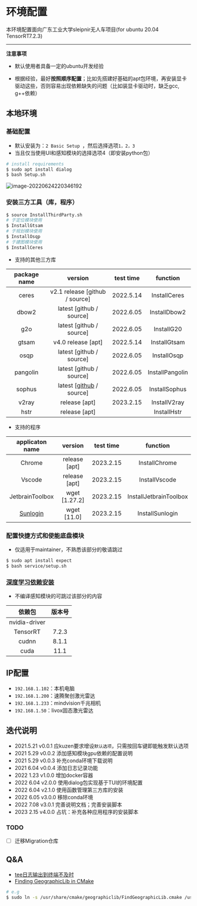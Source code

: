 # 环境配置

本环境配置面向广东工业大学sleipnir无人车项目(for ubuntu 20.04 TensorRT7.2.3)

---

**注意事项**

- 默认使用者具备一定的ubuntu开发经验

- 根据经验，最好**按照顺序配置**；比如先搭建好基础的apt包环境，再安装显卡驱动这些，否则容易出现依赖缺失的问题（比如装显卡驱动时，缺乏gcc, g++依赖）

## 本地环境

### 基础配置

- 默认安装为：`2 Basic Setup `，然后选择选项`1，2，3`
- 当且仅当使用UI和感知模块的选择选项4（即安装python包）

```bash
# install requirements
$ sudo apt install dialog
$ bash Setup.sh
```

![image-20220624220346192](https://natsu-akatsuki.oss-cn-guangzhou.aliyuncs.com/img/image-20220624220346192.png)

### 安装三方工具（库，程序）

```bash
$ source InstallThirdParty.sh
# 于定位模块使用
$ InstallGtsam
# 于规划模块使用
$ InstallOsqp
# 于建图模块使用
$ InstallCeres
```

- 支持的其他三方库

| package name |                           version                            | test time |    function     |
| :----------: | :----------------------------------------------------------: | :-------: | :-------------: |
|    ceres     |                v2.1 release [github / source]                | 2022.5.14 |  InstallCeres   |
|    dbow2     |                   latest [github / source]                   | 2022.6.05 |  InstallDbow2   |
|     g2o      |                   latest [github / source]                   | 2022.6.05 |   InstallG20    |
|    gtsam     |                      v4.0 release [apt]                      | 2022.5.14 |  InstallGtsam   |
|     osqp     |                   latest [github / source]                   | 2022.6.05 |   InstallOsqp   |
|   pangolin   |                   latest [github / source]                   | 2022.6.05 | InstallPangolin |
|    sophus    | latest [[github](https://github.com/strasdat/Sophus) / source] | 2022.6.05 |  InstallSophus  |
|    v2ray     |                        release [apt]                         | 2023.2.15 |  InstallV2ray   |
|     hstr     |                        release [apt]                         |           |   InstallHstr   |

- 支持的程序

| applicaton name |                                version                                | test time |        function        |
|:---------------:|:---------------------------------------------------------------------:| :-------: | :--------------------: |
|     Chrome      |                             release [apt]                             | 2023.2.15 |     InstallChrome      |
|     Vscode      |                             release [apt]                             | 2023.2.15 |     InstallVscode      |
| JetbrainToolbox |                             wget [1.27.2]                             | 2023.2.15 | InstallJetbrainToolbox |
| [Sunlogin](https://sunlogin.oray.com/download/linux?type=personal) | wget [11.0] | 2023.2.15 | InstallSunlogin |

### 配置快捷方式和使能底盘模块

- 仅适用于maintainer，不熟悉该部分的敬请跳过

```bash
$ sudo apt install expect
$ bash service/setup.sh
```

### [深度学习依赖安装](https://ambook.readthedocs.io/zh/latest/DeepLearning/rst/EnvSetup.html)

- 不编译感知模块的可跳过该部分的内容

|    依赖包     | 版本号 |
| :-----------: | :----: |
| nvidia-driver |        |
|   TensorRT    | 7.2.3  |
|     cudnn     | 8.1.1  |
|     cuda      |  11.1  |

## IP配置

- `192.168.1.102`：本机电脑
- `192.168.1.200`：速腾聚创激光雷达
- `192.168.1.233`：mindvision千兆相机
- `192.168.1.50`：livox固态激光雷达

## 迭代说明

- 2021.5.21 v0.0.1 应kuzen要求增设`默认选项`，只需按回车键即能触发默认选项
- 2021 5.29 v0.0.2 添加感知模块gpu依赖的配置说明
- 2021 5.29 v0.0.3 补充conda环境下载说明
- 2021 6.04 v0.0.4 添加日志记录功能
- 2022 1.23 v1.0.0 增加docker容器
- 2022 6.04 v2.0.0 使用dialog包实现基于TUI的环境配置
- 2022 6.04 v2.1.0 使用函数管理第三方库的安装
- 2022 6.05 v3.0.0 移除conda环境
- 2022 7.08 v3.0.1 完善说明文档；完善安装脚本
- 2023 2.15 v4.0.0 占坑：补充各种应用程序的安装脚本

### TODO

- [ ] 迁移Migration仓库

## Q&A

- [tee日志输出到终端不及时](https://stackoverflow.com/questions/41026503/tee-output-not-appearing-until-cmd-finishes)
- [Finding GeographicLib in CMake](https://stackoverflow.com/questions/48169653/finding-geographiclib-in-cmake-on-debian)

```bash
# e.g
$ sudo ln -s /usr/share/cmake/geographiclib/FindGeographicLib.cmake /usr/share/cmake-3.10/Modules/
```
